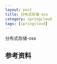```yaml
---
layout: post
title: 分布式存储-oss
category: springcloud
tags: [springcloud]
---
```


分布式存储-oss

## 参考资料

